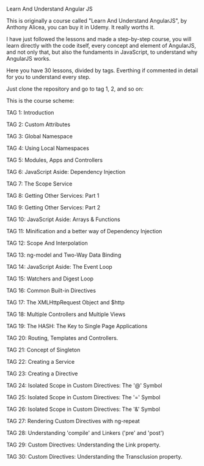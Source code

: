 Learn And Understand Angular JS

This is originally a course called "Learn And Understand AngularJS", by Anthony Alicea, you can buy it in Udemy. It really worths it.

I have just followed the lessons and made a step-by-step course, you will learn directly with the code itself, every concept and element of AngularJS, and not only that, but also the fundaments in JavaScript, to understand why AngularJS works.

Here you have 30 lessons, divided by tags.
Everthing if commented in detail for you to understand every step.

Just clone the repository and go to tag 1, 2, and so on:

This is the course scheme:

TAG 1: Introduction

TAG 2: Custom Attributes

TAG 3: Global Namespace

TAG 4: Using Local Namespaces

TAG 5: Modules, Apps and Controllers

TAG 6: JavaScript Aside: Dependency Injection

TAG 7: The Scope Service

TAG 8: Getting Other Services: Part 1

TAG 9: Getting Other Services: Part 2

TAG 10: JavaScript Aside: Arrays & Functions

TAG 11: Minification and a better way of Dependency Injection

TAG 12: Scope And Interpolation

TAG 13: ng-model and Two-Way Data Binding

TAG 14: JavaScript Aside: The Event Loop

TAG 15: Watchers and Digest Loop

TAG 16: Common Built-in Directives

TAG 17: The XMLHttpRequest Object and $http

TAG 18: Multiple Controllers and Multiple Views

TAG 19: The HASH: The Key to Single Page Applications

TAG 20: Routing, Templates and Controllers.

TAG 21: Concept of Singleton

TAG 22: Creating a Service

TAG 23: Creating a Directive

TAG 24: Isolated Scope in Custom Directives: The '@' Symbol

TAG 25: Isolated Scope in Custom Directives: The '=' Symbol

TAG 26: Isolated Scope in Custom Directives: The '&' Symbol

TAG 27: Rendering Custom Directives with ng-repeat

TAG 28: Understanding 'compile' and Linkers ('pre' and 'post')

TAG 29: Custom Directives: Understanding the Link property.

TAG 30: Custom Directives: Understanding the Transclusion property.
